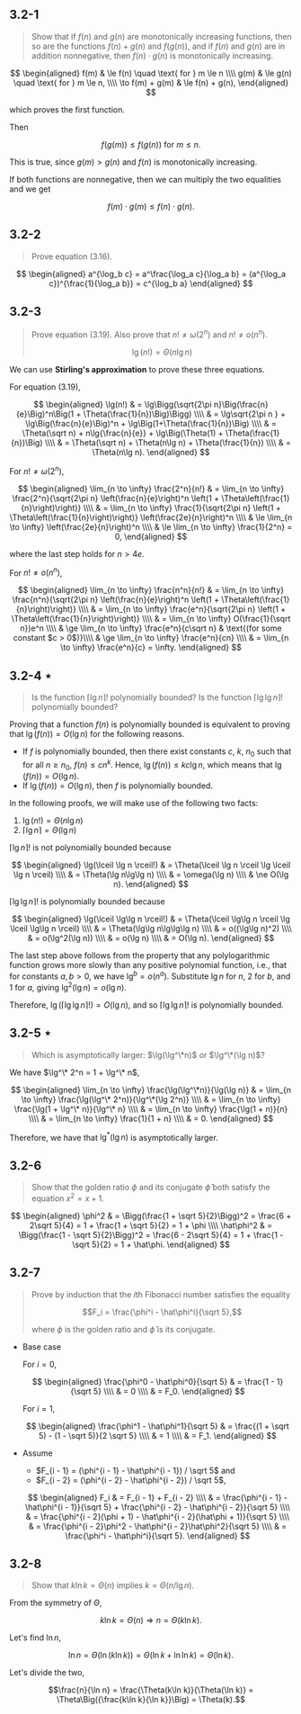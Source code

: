 ## 3.2-1

> Show that if $f(n)$ and $g(n)$ are monotonically increasing functions, then so are the functions $f(n) + g(n)$ and $f(g(n))$, and if $f(n)$ and $g(n)$ are in addition nonnegative, then $f(n) \cdot g(n)$ is monotonically increasing.

$$
\begin{aligned}
           f(m) & \le f(n) \quad \text{ for } m \le n \\\\
           g(m) & \le g(n) \quad \text{ for } m \le n, \\\\
\to f(m) + g(m) & \le f(n) + g(n),
\end{aligned}
$$

which proves the first function.

Then

$$f(g(m)) \le f(g(n)) \text{ for } m \le n.$$

This is true, since $g(m) > g(n)$ and $f(n)$ is monotonically increasing.

If both functions are nonnegative, then we can multiply the two equalities and we get

$$f(m) \cdot g(m) \le f(n) \cdot g(n).$$

## 3.2-2

> Prove equation $\text{(3.16)}$.

$$
\begin{aligned}
a^{\log_b c} = a^\frac{\log_a c}{\log_a b} = (a^{\log_a c})^{\frac{1}{\log_a b}} = c^{\log_b a}
\end{aligned}
$$

## 3.2-3

> Prove equation $\text{(3.19)}$. Also prove that $n! \ne \omega(2^n)$ and $n! \ne o(n^n)$.
>
> $$\lg(n!) = \Theta(n\lg n) \tag{3.19}$$

We can use **Stirling's approximation** to prove these three equations.

For equation $\text{(3.19)}$,

$$
\begin{aligned}
\lg(n!)
  & = \lg\Bigg(\sqrt{2\pi n}\Big(\frac{n}{e}\Big)^n\Big(1 + \Theta(\frac{1}{n})\Big)\Bigg) \\\\
  & = \lg\sqrt{2\pi n } + \lg\Big(\frac{n}{e}\Big)^n + \lg\Big(1+\Theta(\frac{1}{n})\Big) \\\\
  & = \Theta(\sqrt n) + n\lg{\frac{n}{e}} + \lg\Big(\Theta(1) + \Theta(\frac{1}{n})\Big) \\\\
  & = \Theta(\sqrt n) + \Theta(n\lg n) + \Theta(\frac{1}{n}) \\\\
  & = \Theta(n\lg n).
\end{aligned}
$$

For $n! \ne \omega(2^n)$,

$$
\begin{aligned}
\lim_{n \to \infty} \frac{2^n}{n!}
  & =   \lim_{n \to \infty} \frac{2^n}{\sqrt{2\pi n} \left(\frac{n}{e}\right)^n \left(1 + \Theta\left(\frac{1}{n}\right)\right)} \\\\
  & =   \lim_{n \to \infty} \frac{1}{\sqrt{2\pi n} \left(1 + \Theta\left(\frac{1}{n}\right)\right)} \left(\frac{2e}{n}\right)^n \\\\
  & \le \lim_{n \to \infty} \left(\frac{2e}{n}\right)^n \\\\
  & \le \lim_{n \to \infty} \frac{1}{2^n} = 0,
\end{aligned}
$$

where the last step holds for $n > 4e$.

For $n! \ne o(n^n)$,

$$
\begin{aligned}
\lim_{n \to \infty} \frac{n^n}{n!}
  & =   \lim_{n \to \infty} \frac{n^n}{\sqrt{2\pi n} \left(\frac{n}{e}\right)^n \left(1 + \Theta\left(\frac{1}{n}\right)\right)} \\\\
  & =   \lim_{n \to \infty} \frac{e^n}{\sqrt{2\pi n} \left(1 + \Theta\left(\frac{1}{n}\right)\right)} \\\\
  & =   \lim_{n \to \infty} O(\frac{1}{\sqrt n})e^n \\\\
  & \ge \lim_{n \to \infty} \frac{e^n}{c\sqrt n} & \text{(for some constant $c > 0$)}\\\\
  & \ge \lim_{n \to \infty} \frac{e^n}{cn} \\\\
  & =   \lim_{n \to \infty} \frac{e^n}{c} = \infty.
\end{aligned}
$$

## 3.2-4 $\star$

> Is the function $\lceil \lg n \rceil!$ polynomially bounded? Is the function $\lceil \lg\lg n \rceil!$ polynomially bounded?

Proving that a function $f(n)$ is polynomially bounded is equivalent to proving that $\lg(f(n)) = O(\lg n)$ for the following reasons.

- If $f$ is polynomially bounded, then there exist constants $c$, $k$, $n_0$ such that for all $n \ge n_0$, $f(n) \le cn^k$. Hence, $\lg(f(n)) \le kc\lg n$, which means that $\lg(f(n)) = O(\lg n)$.
- If $\lg(f(n)) = O(\lg n)$, then $f$ is polynomially bounded.

In the following proofs, we will make use of the following two facts:

1. $\lg(n!) = \Theta(n\lg n)$
2. $\lceil \lg n \rceil = \Theta(\lg n)$

$\lceil \lg n \rceil!$ is not polynomially bounded because

$$
\begin{aligned}
\lg(\lceil \lg n \rceil!)
    & =   \Theta(\lceil \lg n \rceil \lg \lceil \lg n \rceil) \\\\
    & =   \Theta(\lg n\lg\lg n) \\\\
    & =   \omega(\lg n) \\\\
    & \ne O(\lg n).
\end{aligned}
$$

$\lceil \lg\lg n \rceil!$ is polynomially bounded because

$$
\begin{aligned}
\lg(\lceil \lg\lg n \rceil!)
    & = \Theta(\lceil \lg\lg n \rceil \lg \lceil \lg\lg n \rceil) \\\\
    & = \Theta(\lg\lg n\lg\lg\lg n) \\\\
    & = o((\lg\lg n)^2) \\\\
    & = o(\lg^2(\lg n)) \\\\
    & = o(\lg n) \\\\
    & = O(\lg n).
\end{aligned}
$$

The last step above follows from the property that any polylogarithmic function grows more slowly than any positive polynomial function, i.e., that for constants $a, b > 0$, we have $\lg^b = o(n^a)$. Substitute $\lg n$ for $n$, $2$ for $b$, and $1$ for $a$, giving $\lg^2(\lg n) = o(\lg n)$.

Therefore, $\lg(\lceil \lg\lg n \rceil!) = O(\lg n)$, and so $\lceil \lg\lg n \rceil!$ is polynomially bounded.

## 3.2-5 $\star$

> Which is asymptotically larger: $\lg(\lg^\*n)$ or $\lg^\*(\lg n)$?

We have $\lg^\* 2^n = 1 + \lg^\* n$,

$$
\begin{aligned}
\lim_{n \to \infty} \frac{\lg(\lg^\*n)}{\lg(\lg n)}
    & = \lim_{n \to \infty} \frac{\lg(\lg^\* 2^n)}{\lg^\*(\lg 2^n)} \\\\
    & = \lim_{n \to \infty} \frac{\lg(1 + \lg^\* n)}{\lg^\* n} \\\\
    & = \lim_{n \to \infty} \frac{\lg(1 + n)}{n} \\\\
    & = \lim_{n \to \infty} \frac{1}{1 + n} \\\\
    & = 0.
\end{aligned}
$$

Therefore, we have that $\lg^*(\lg n)$ is asymptotically larger.

## 3.2-6

> Show that the golden ratio $\phi$ and its conjugate $\hat \phi$ both satisfy the equation $x^2 = x + 1$.

$$
\begin{aligned}
\phi^2 & = \Bigg(\frac{1 + \sqrt 5}{2}\Bigg)^2 = \frac{6 + 2\sqrt 5}{4} = 1 + \frac{1 + \sqrt 5}{2} = 1 + \phi \\\\
\hat\phi^2 & = \Bigg(\frac{1 - \sqrt 5}{2}\Bigg)^2 = \frac{6 - 2\sqrt 5}{4} = 1 + \frac{1 - \sqrt 5}{2} = 1 + \hat\phi.
\end{aligned}
$$

## 3.2-7

> Prove by induction that the $i$th Fibonacci number satisfies the equality
>
> $$F_i = \frac{\phi^i - \hat\phi^i}{\sqrt 5},$$
>
> where $\phi$ is the golden ratio and $\hat\phi$ is its conjugate.

- Base case

    For $i = 0$,

    $$
    \begin{aligned}
    \frac{\phi^0 - \hat\phi^0}{\sqrt 5}
        & = \frac{1 - 1}{\sqrt 5} \\\\
        & = 0 \\\\
        & = F_0.
    \end{aligned}
    $$

    For $i = 1$,

    $$
    \begin{aligned}
    \frac{\phi^1 - \hat\phi^1}{\sqrt 5}
        & = \frac{(1 + \sqrt 5) - (1 - \sqrt 5)}{2 \sqrt 5} \\\\
        & = 1 \\\\
        & = F_1.
    \end{aligned}
    $$

- Assume

    - $F_{i - 1} = (\phi^{i - 1} - \hat\phi^{i - 1}) / \sqrt 5$ and
    - $F_{i - 2} = (\phi^{i - 2} - \hat\phi^{i - 2}) / \sqrt 5$,

    $$
    \begin{aligned}
    F_i & = F_{i - 1} + F_{i - 2} \\\\
        & = \frac{\phi^{i - 1} - \hat\phi^{i - 1}}{\sqrt 5} + \frac{\phi^{i - 2} - \hat\phi^{i - 2}}{\sqrt 5} \\\\
        & = \frac{\phi^{i - 2}(\phi + 1) - \hat\phi^{i - 2}(\hat\phi + 1)}{\sqrt 5}  \\\\
        & = \frac{\phi^{i - 2}\phi^2 - \hat\phi^{i - 2}\hat\phi^2}{\sqrt 5} \\\\
        & = \frac{\phi^i - \hat\phi^i}{\sqrt 5}.
    \end{aligned}
    $$

## 3.2-8

> Show that $k\ln k = \Theta(n)$ implies $k = \Theta(n / \lg n)$.

From the symmetry of $\Theta$,

$$k\ln k = \Theta(n) \Rightarrow n = \Theta(k\ln k).$$

Let's find $\ln n$,

$$\ln n = \Theta(\ln(k\ln k)) = \Theta(\ln k + \ln\ln k) = \Theta(\ln k).$$

Let's divide the two,

$$\frac{n}{\ln n} = \frac{\Theta(k\ln k)}{\Theta(\ln k)} = \Theta\Big({\frac{k\ln k}{\ln k}}\Big) = \Theta(k).$$
